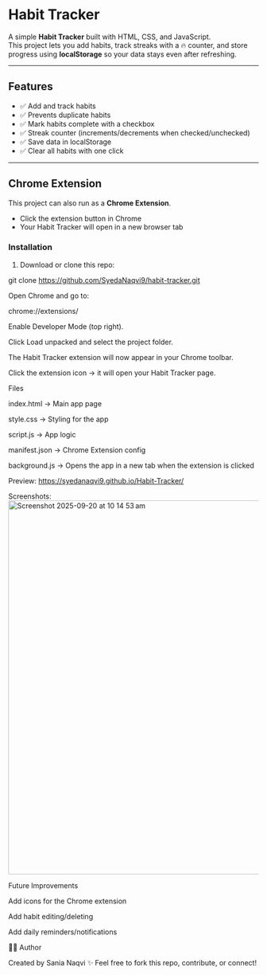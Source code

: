 # Habit Tracker

A simple **Habit Tracker** built with HTML, CSS, and JavaScript.  
This project lets you add habits, track streaks with a 🔥 counter, and store progress using **localStorage** so your data stays even after refreshing.

---

## Features
- ✅ Add and track habits  
- ✅ Prevents duplicate habits  
- ✅ Mark habits complete with a checkbox  
- ✅ Streak counter (increments/decrements when checked/unchecked)  
- ✅ Save data in localStorage  
- ✅ Clear all habits with one click  

---

## Chrome Extension
This project can also run as a **Chrome Extension**.  

- Click the extension button in Chrome  
- Your Habit Tracker will open in a new browser tab  

### Installation
1. Download or clone this repo:

git clone https://github.com/SyedaNaqvi9/habit-tracker.git

Open Chrome and go to:

chrome://extensions/

Enable Developer Mode (top right).

Click Load unpacked and select the project folder.

The Habit Tracker extension will now appear in your Chrome toolbar.

Click the extension icon → it will open your Habit Tracker page.

Files

index.html → Main app page

style.css → Styling for the app

script.js → App logic

manifest.json → Chrome Extension config

background.js → Opens the app in a new tab when the extension is clicked

Preview: https://syedanaqvi9.github.io/Habit-Tracker/

Screenshots:
<img width="1470" height="751" alt="Screenshot 2025-09-20 at 10 14 53 am" src="https://github.com/user-attachments/assets/eb87ad3d-c2bd-4943-a293-737175e40280" />

Future Improvements

Add icons for the Chrome extension

Add habit editing/deleting

Add daily reminders/notifications

👩‍💻 Author

Created by Sania Naqvi ✨ Feel free to fork this repo, contribute, or connect!
